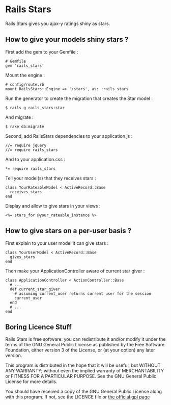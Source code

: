 Rails Stars
===========

Rails Stars gives you ajax-y ratings shiny as stars.


How to give your models shiny stars ?
-------------------------------------

First add the gem to your Gemfile :

    # Gemfile
    gem 'rails_stars'

Mount the engine :

    # config/route.rb
    mount RailsStars::Engine => '/stars', as: :rails_stars

Run the generator to create the migration that creates the Star model :

    $ rails g rails_stars:star

And migrate :

    $ rake db:migrate

Second, add RailsStars dependencies to your application.js :

    //= require jquery
    //= require rails_stars

And to your application.css :

    *= require rails_stars

Tell your model(s) that they receives stars :

    class YourRateableModel < ActiveRecord::Base
      receives_stars
    end

Display and allow to give stars in your views :

    <%= stars_for @your_rateable_instance %>


How to give stars on a per-user basis ?
--------------------------------------

First explain to your user model it can give stars :

    class YourUserModel < ActiveRecord::Base
      gives_stars
    end

Then make your ApplicationController aware of current star giver :

    class ApplicationController < ActionController::Base
      # ...
      def current_star_giver
        # assuming current_user returns current user for the session
        current_user
      end
      # ...
    end


Boring Licence Stuff
--------------------

Rails Stars is free software: you can redistribute it and/or modify
it under the terms of the GNU General Public License as published by
the Free Software Foundation, either version 3 of the License, or
(at your option) any later version.

This program is distributed in the hope that it will be useful,
but WITHOUT ANY WARRANTY; without even the implied warranty of
MERCHANTABILITY or FITNESS FOR A PARTICULAR PURPOSE.  See the
GNU General Public License for more details.

You should have received a copy of the GNU General Public License
along with this program.  If not, see the LICENCE file or
[the official gpl page](http://www.gnu.org/licenses/)
